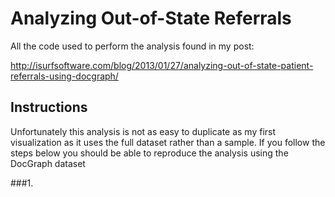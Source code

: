# Analyzing Out-of-State Referrals

All the code used to perform the analysis found in my post:

http://isurfsoftware.com/blog/2013/01/27/analyzing-out-of-state-patient-referrals-using-docgraph/

## Instructions

Unfortunately this analysis is not as easy to duplicate as my first visualization as it uses the full dataset rather than a sample. 
If you follow the steps below you should be able to reproduce the analysis using the DocGraph dataset

###1.
